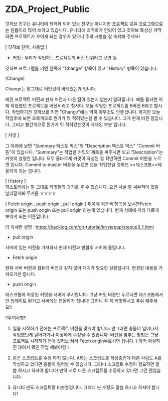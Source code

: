 # ZDA_Project_Public


깃허브 친구는 유니티에 최적화 되어 있는 친구는 아니지만 프로젝트 공유 프로그램으로는 원톱이라 많이 쓰이고 있습니다.
유니티에 최적화가 안되어 있고 깃허브 특성상 까딱하면 프로젝트가 꼬이게 되는 경우가 있으니 주의 사항을 잘 숙지해 주세요!

[ 깃허브 단어, 사용법 ] 

- 커밋 : 우리가 작업하는 프로젝트의 버전 단위라고 보면 됨. 

깃허브 프로그램을 키면 왼쪽에 "Change" 항목이 있고 "History" 항목이 있습니다.

[Change]

Change는 말그대로 어떤것이 바뀌었는가 입니다. 

예전 프로젝트 버전과 현재 버전과 다른 점이 있는지 없는지 알려줍니다.
에를 들자면 어제 작업했던 프로젝트를 버전A 라고 합시다. 오늘 작업한 프로젝트를 B버전 B라고 합시다.
작업하기전 깃허브를 키면 "Change"에는 딱히 아무것도 안뜰겁니다. 하지만 오늘 작업후에 보면 초록색으로 뭔가가 막 적혀있는걸
볼 수 있습니다. 그게 현재 바뀐 점입니다. 그리고 빨간색으로 뭔가가 막 적혀있는것이 삭제된 부분 입니다. 

[ 커밋 ]

그 아래에 보면 "Summary 텍스트 박스"와 "Description 텍스트 박스"  "Commit 버튼"이 있습니다.
"Summary"는 작업한 커밋의 제목을 써주시면 되고 "Description"는 커밋의 설명란 입니다. 모두 올바르게 커밋이 작성된 걸 확인하면
Commit 버튼을 누르면 됩니다. Commit to master 버튼을 누르면 오늘 작업한걸 깃허브 >>데스크톱<<에 올리게 되는 겁니다.

[ History ]  
히스토리에는 말 그대로 커밋들의 과거를 볼 수 있습니다. 요건 사실 잘 써본적이 없음 날라갈까봐 무서움 ㅠㅠㅠㅠ

[ Fetch origin , push origin , pull origin ] 
위쪽에 검은색 항목을 보시면Fetch origin 또는 push origin 또는 pull origin 라는게 있습니다.
현재 상태에 따라 다르게 보이게 되는 버튼입니다. 

더 자세한 설명 : https://backlog.com/git-tutorial/kr/stepup/stepup3_1.html

- pull origin

서버에 있는 버전을 가져와서 현재 버전과 병합후 서버에 올립니다. 

- Fetch origin

현재 서버 버전과 컴퓨터 버전과 같지 않아 패치가 필요한 상황입니다. 
변경된 내용을 가져오기만 합니다. 

- push origin 

데스크톱에 저장된 커밋을 서버에 푸시합니다. 
그냥 커밋 버튼만 누르시면 데스크톱에서만 업데이트 된거고 서버에는 안올라가 집니다!
그러니 꼭 꼭 커밋하시고 푸쉬 해주세요!!



!!주의사항!!


1. 일을 시작하기 전에는 프로젝트 버전을 맞춰야 합니다. 안그러면 충돌이 일어나서 작업했던게 날아가거나 이상하게 수정될 수 있습니다. 
버전을 맞추는 방법은 그냥 프로젝트 시작하기 전에 깃허브 켜서 Fetch origin누르시면 됩니다. ( 아직 확실하진 않아서 확인 작업 해봐야함 ) 

2. 같은 스크립트를 수정 하지 않는다. 
A라는 스크립트를 작성중인데 다른 사람도 A를 작성하고 있다면 충돌이 일어날 수 있습니다. 그러니 스크립트 수정이 필요하면
말씀 하시고 하셔야 합니다!
만약 서로 다른 스크립트를 수정하고 있다면 그건 괜찮습니다. 

3. 유니티 씬도 스크립트랑 비슷할겁니다. 그러니 씬 수정도 말씀 하시고 하셔야 합니다! 
